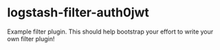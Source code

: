 # logstash-filter-auth0jwt
Example filter plugin. This should help bootstrap your effort to write your own filter plugin!
